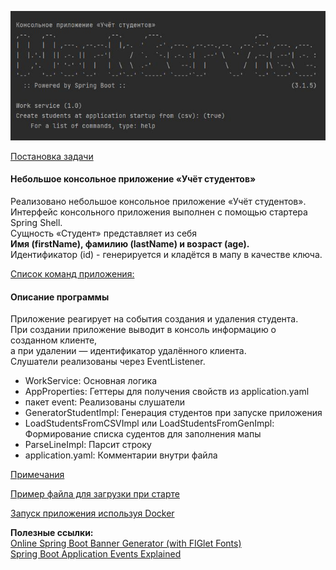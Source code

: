 ![student-registration](Capture.JPG "mvc")

[Постановка задачи](Task.md)

#### Небольшое консольное приложение «Учёт студентов»
Реализовано небольшое консольное приложение «Учёт студентов».  
Интерфейс консольного приложения выполнен с помощью стартера Spring Shell.  
Сущность «Студент» представляет из себя   
   **Имя (firstName), фамилию (lastName) и возраст (age).**  
Идентификатор (id) - генерируется и кладётся в мапу в качестве ключа.

[Список команд приложения:](commands.md)

#### Описание программы
Приложение реагирует на события создания и удаления студента.  
При создании приложение выводит в консоль информацию о созданном клиенте,  
а при удалении — идентификатор удалённого клиента.  
Слушатели реализованы через EventListener.  
* WorkService: Основная логика
* AppProperties: Геттеры для получения свойств из application.yaml
* пакет event: Реализованы слушатели
* GeneratorStudentImpl: Генерация студентов при запуске приложения
* LoadStudentsFromCSVImpl или LoadStudentsFromGenImpl: Формирование списка судентов для заполнения мапы
* ParseLineImpl: Парсит строку
* application.yaml: Комментарии внутри файла

[Примечания](notes.md)

[Пример файла для загрузки при старте](csv.md)  

[Запуск приложения используя Docker](docker.md)

**Полезные ссылки:**  
[Online Spring Boot Banner Generator (with FIGlet Fonts)](https://devops.datenkollektiv.de/banner.txt/index.html)  
[Spring Boot Application Events Explained](https://reflectoring.io/spring-boot-application-events-explained/)

